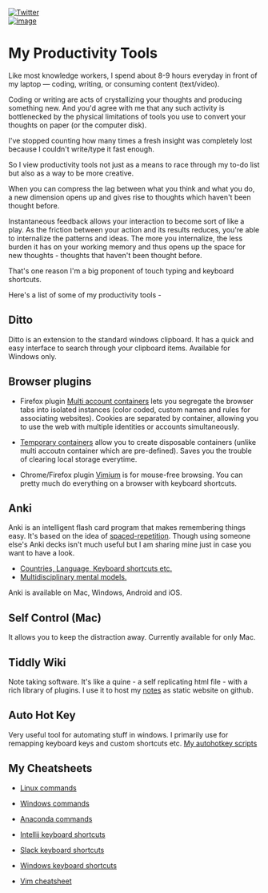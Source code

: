 [![Twitter](https://img.shields.io/twitter/follow/_anshulkhare?style=social)](https://twitter.com/_anshulkhare)<br>
[![image](https://img.shields.io/badge/LinkedIn-0077B5?style=for-the-badge&logo=linkedin&logoColor=white)](https://www.linkedin.com/in/anshulkhare/)


# My Productivity Tools

Like most knowledge workers, I spend about 8-9 hours everyday in front of my laptop — coding, writing, or consuming content (text/video).

Coding or writing are acts of crystallizing your thoughts and producing something new. And you'd agree with me that any such activity is bottlenecked by the physical limitations of tools you use to convert your thoughts on paper (or the computer disk). 

I've stopped counting how many times a fresh insight was completely lost because I couldn't write/type it fast enough. 

So I view productivity tools not just as a means to race through my to-do list but also as a way to be more creative.

When you can compress the lag between what you think and what you do, a new dimension opens up and gives rise to thoughts which haven't been thought before.

Instantaneous feedback allows your interaction to become sort of like a play. As the friction between your action and its results reduces, you're able to internalize the patterns and ideas. The more you internalize, the less burden it has on your working memory and thus opens up the space for new thoughts - thoughts that haven't been thought before.

That's one reason I'm a big proponent of touch typing and keyboard shortcuts.

Here's a list of some of my productivity tools - 

## Ditto

Ditto is an extension to the standard windows clipboard. It has a quick and easy interface to search through your clipboard items. Available for Windows only.

## Browser plugins

* Firefox plugin [Multi account containers](https://addons.mozilla.org/en-US/firefox/addon/multi-account-containers/) lets you segregate the browser tabs into isolated instances (color coded, custom names and rules for associating websites). Cookies are separated by container, allowing you to use the web with multiple identities or accounts simultaneously.

* [Temporary containers](https://addons.mozilla.org/en-US/firefox/addon/temporary-containers/) allow you to create disposable containers (unlike multi accoutn container which are pre-defined). Saves you the trouble of clearing local storage everytime.

* Chrome/Firefox plugin [Vimium](https://vimium.github.io/) is for mouse-free browsing. You can pretty much do everything on a browser with keyboard shortcuts.

## Anki 

Anki is an intelligent flash card program that makes remembering things easy. It's based on the idea of [spaced-repetition](https://ncase.me/remember/). Though using someone else's Anki decks isn't much useful but I am sharing mine just in case you want to have a look. 

* [Countries, Language, Keyboard shortcuts etc.](https://github.com/anshulkhare7/ankidecks)
* [Multidisciplinary mental models.](https://ankiweb.net/shared/info/1729819997)

Anki is available on Mac, Windows, Android and iOS.

## Self Control (Mac)

It allows you to keep the distraction away. Currently available for only Mac.

## Tiddly Wiki

Note taking software. It's like a quine - a self replicating html file - with a rich library of plugins. I use it to host my [notes](https://notes.anshulkhare.in/) as static website on github.

## Auto Hot Key

Very useful tool for automating stuff in windows. I primarily use for remapping keyboard keys and custom shortcuts etc. [My autohotkey scripts](https://github.com/anshulkhare7/productivitytools/blob/main/key-remapping.ahk)

## My Cheatsheets

* [Linux commands](https://gist.github.com/anshulkhare7/b832b7f456823bcfd52596168e63e4f1)

* [Windows commands](https://gist.github.com/anshulkhare7/59b89e9fad0e692ed7eaa256c37dda3d)

* [Anaconda commands](https://gist.github.com/anshulkhare7/e160f0d8f00c0a103a4be986aa87855b)

* [Intellij keyboard shortcuts](https://github.com/anshulkhare7/productivity-tools/blob/main/intellij-keyboard-shorcuts.md) 

* [Slack keyboard shortcuts](https://github.com/anshulkhare7/productivity-tools/blob/main/slack-keyboard-shortcuts.md)

* [Windows keyboard shortcuts](https://github.com/anshulkhare7/productivity-tools/blob/main/windows-keyboard-shortcuts.md)

* [Vim cheatsheet](https://github.com/anshulkhare7/productivity-tools/blob/main/vim-shortcuts.md)
